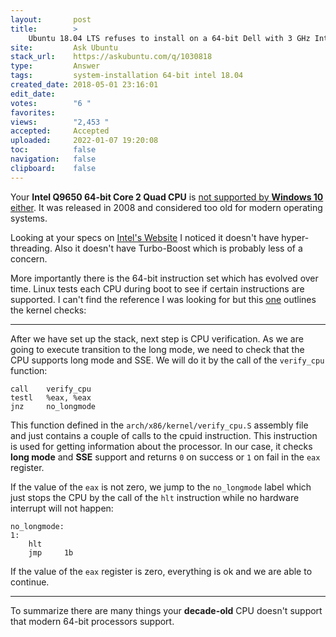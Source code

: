 ```yaml
---
layout:       post
title:        >
    Ubuntu 18.04 LTS refuses to install on a 64-bit Dell with 3 GHz Intel 64-bit Core 2 Quad CPU it says is "i386"
site:         Ask Ubuntu
stack_url:    https://askubuntu.com/q/1030818
type:         Answer
tags:         system-installation 64-bit intel 18.04
created_date: 2018-05-01 23:16:01
edit_date:    
votes:        "6 "
favorites:    
views:        "2,453 "
accepted:     Accepted
uploaded:     2022-01-07 19:20:08
toc:          false
navigation:   false
clipboard:    false
---
```


Your **Intel Q9650 64-bit Core 2 Quad CPU** is [not supported by **Windows 10** either](https://communities.intel.com/thread/102696). It was released in 2008 and considered too old for modern operating systems.

Looking at your specs on [Intel's Website](https://ark.intel.com/products/35428/Intel-Core2-Quad-Processor-Q9650-12M-Cache-3_00-GHz-1333-MHz-FSB) I noticed it doesn't have hyper-threading. Also it doesn't have Turbo-Boost which is probably less of a concern.

More importantly there is the 64-bit instruction set which has evolved over time. Linux tests each CPU during boot to see if certain instructions are supported. I can't find the reference I was looking for but this [one](https://0xax.gitbooks.io/linux-insides/content/Booting/linux-bootstrap-4.html) outlines the kernel checks:


----------


After we have set up the stack, next step is CPU verification. As we are going to execute transition to the long mode, we need to check that the CPU supports long mode and SSE. We will do it by the call of the `verify_cpu` function:

``` 
call    verify_cpu
testl   %eax, %eax
jnz     no_longmode

```

This function defined in the `arch/x86/kernel/verify_cpu.S` assembly file and just contains a couple of calls to the cpuid instruction. This instruction is used for getting information about the processor. In our case, it checks **long mode** and **SSE** support and returns `0` on success or `1` on fail in the `eax` register.

If the value of the `eax` is not zero, we jump to the `no_longmode` label which just stops the CPU by the call of the `hlt` instruction while no hardware interrupt will not happen:

``` 
no_longmode:
1:
    hlt
    jmp     1b

```

If the value of the `eax` register is zero, everything is ok and we are able to continue.


----------

To summarize there are many things your **decade-old** CPU doesn't support that modern 64-bit processors support.


